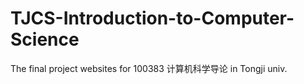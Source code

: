 # TJCS-Introduction-to-Computer-Science

The final project websites for 100383 计算机科学导论 in Tongji univ. 
